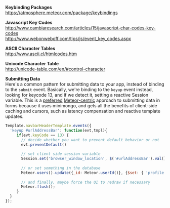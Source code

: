  
**Keybinding Packages**  
https://atmosphere.meteor.com/package/keybindings  

**Javascript Key Codes**  
http://www.cambiaresearch.com/articles/15/javascript-char-codes-key-codes  
http://www.webonweboff.com/tips/js/event_key_codes.aspx  

**ASCII Character Tables**  
http://www.ascii.cl/htmlcodes.htm

**Unicode Character Table**  
http://unicode-table.com/en/#control-character


**Submitting Data**  
Here's a common pattern for submitting data to your app, instead of binding to the ``submit`` event.  Basically, we're binding to the ``keyup`` event instead, looking for keycode 13, and if we detect it, setting a reactive Session variable.  This is a [preferred](https://github.com/meteor/meteor/blob/devel/examples/todos/client/todos.js#L59) [Meteor-centric](https://github.com/meteor/meteor/blob/devel/examples/wordplay/client/wordplay.js#L135) approach to submitting data in forms because it uses minimongo, and gets all the benefits of client-side caching and cursors, such as latency compensation and reactive template updates.
````js
Template.navbarHeaderTemplate.events({
  'keyup #urlAddressBar': function(evt,tmpl){
     if(evt.keyCode == 13) {
       // decide whether you want to prevent default behavior or not
       evt.preventDefault()
       
       // set client side session variable
       Session.set('browser_window_location', $('#urlAddressBar').val());
       
       // or set something in the database
       Meteor.users().update({_id: Meteor.userId()}, {$set: { 'profile.selectedUrl': $('#urlAddressBar').val() }})
       
       // and finally, maybe force the UI to redraw if necessary
       Meteor.flush();
     }
  }
});
````
